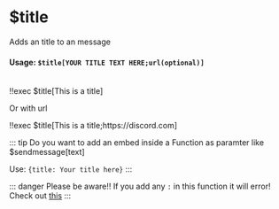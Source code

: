 # $title
Adds an title to an message

#### Usage: `$title[YOUR TITLE TEXT HERE;url(optional)]`
<br/>
<discord-messages>
	<discord-message :bot="false" role-color="#ffcc9a" author="Member">
		!!exec $title[This is a title]
	</discord-message>
	<discord-message :bot="true" role-color="#0099ff" author="Custom Command" avatar="https://media.discordapp.net/avatars/725721249652670555/781224f90c3b841ba5b40678e032f74a.webp">
		<discord-embed
			slot="embeds"
			embedTitle="This is a title"
		>
		</discord-embed>
	</discord-message>
</discord-messages>

Or with url

<discord-messages>
	<discord-message :bot="false" role-color="#ffcc9a" author="Member">
		!!exec $title[This is a title;https://discord.com]
	</discord-message>
	<discord-message :bot="true" role-color="#0099ff" author="Custom Command" avatar="https://media.discordapp.net/avatars/725721249652670555/781224f90c3b841ba5b40678e032f74a.webp">
		<discord-embed
			slot="embeds"
			embedTitle="This is a title"
			url="https://discord.com"
		>
		</discord-embed>
	</discord-message>
</discord-messages>

::: tip Do you want to add an embed inside a Function as paramter like $sendmessage[text]

Use: `{title: Your title here}`
:::

::: danger Please be aware!!
If you add any `:` in this function it will error! Check out [this](../../Other/syntax.md)
:::